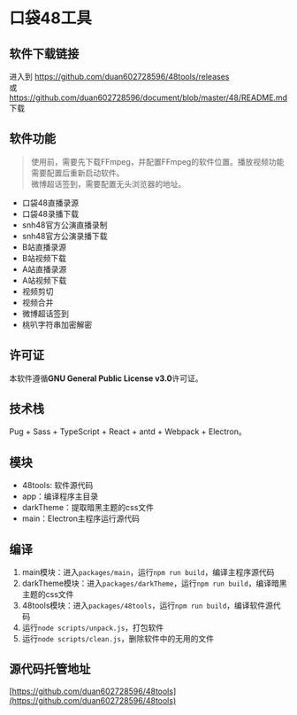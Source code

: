 # 口袋48工具

## 软件下载链接

进入到 https://github.com/duan602728596/48tools/releases   
或 https://github.com/duan602728596/document/blob/master/48/README.md 下载

## 软件功能

> 使用前，需要先下载FFmpeg，并配置FFmpeg的软件位置。播放视频功能需要配置后重新启动软件。   
> 微博超话签到，需要配置无头浏览器的地址。

* 口袋48直播录源
* 口袋48录播下载
* snh48官方公演直播录制
* snh48官方公演录播下载
* B站直播录源
* B站视频下载
* A站直播录源
* A站视频下载
* 视频剪切
* 视频合并
* 微博超话签到
* 桃叭字符串加密解密

## 许可证

本软件遵循**GNU General Public License v3.0**许可证。

## 技术栈

Pug + Sass + TypeScript + React + antd + Webpack + Electron。

## 模块

* 48tools: 软件源代码
* app：编译程序主目录
* darkTheme：提取暗黑主题的css文件
* main：Electron主程序运行源代码

## 编译

1. main模块：进入`packages/main`，运行`npm run build`，编译主程序源代码
2. darkTheme模块：进入`packages/darkTheme`，运行`npm run build`，编译暗黑主题的css文件
3. 48tools模块：进入`packages/48tools`，运行`npm run build`，编译软件源代码
4. 运行`node scripts/unpack.js`，打包软件
5. 运行`node scripts/clean.js`，删除软件中的无用的文件

## 源代码托管地址

[https://github.com/duan602728596/48tools](https://github.com/duan602728596/48tools)